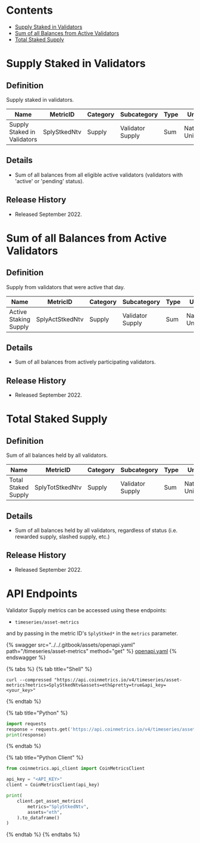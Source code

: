 # Contents

* [Supply Staked in Validators](validator-supply.md#splystkedntc)
* [Sum of all Balances from Active Validators](validator-supply.md#splyactstkedntv)
* [Total Staked Supply](validator-supply.md#splytotstkedntv)

# Supply Staked in Validators<a href="splystkedntv" id="splystkedntc"></a>

## Definition

Supply staked in validators.

| Name                        | MetricID     | Category | Subcategory      | Type | Unit         | Interval |
| --------------------------- | ------------ | -------- | ---------------- | ---- | ------------ | -------- |
| Supply Staked in Validators | SplyStkedNtv | Supply   | Validator Supply | Sum  | Native Units | 1 day    |

## Details

* Sum of all balances from all eligible active validators (validators with 'active' or 'pending' status).

## Release History

* Released September 2022.

# Sum of all Balances from Active Validators<a href="splyactstkedntv" id="splyactstkedntv"></a>

## Definition

Supply from validators that were active that day.

| Name                  | MetricID        | Category | Subcategory      | Type | Unit          | Interval |
| --------------------- | --------------- | -------- | ---------------- | ---- | ------------- | -------- |
| Active Staking Supply | SplyActStkedNtv | Supply   | Validator Supply | Sum  |  Native Units | 1 day    |

## Details

* Sum of all balances from actively participating validators.

## Release History

* Released September 2022.

# Total Staked Supply<a href="splytotstkedntv" id="splytotstkedntv"></a>

## Definition

Sum of all balances held by all validators.

| Name                | MetricID        | Category | Subcategory      | Type | Unit         | Interval |
| ------------------- | --------------- | -------- | ---------------- | ---- | ------------ | -------- |
| Total Staked Supply | SplyTotStkedNtv | Supply   | Validator Supply | Sum  | Native Units | 1 day    |

## Details

* Sum of all balances held by all validators, regardless of status (i.e. rewarded supply, slashed supply, etc.)

## Release History

* Released September 2022.



# API Endpoints

Validator Supply metrics can be accessed using these endpoints:

* `timeseries/asset-metrics`

and by passing in the metric ID's `SplyStked*` in the `metrics` parameter.

{% swagger src="../../.gitbook/assets/openapi.yaml" path="/timeseries/asset-metrics" method="get" %}
[openapi.yaml](../../.gitbook/assets/openapi.yaml)
{% endswagger %}

{% tabs %}
{% tab title="Shell" %}
```shell
curl --compressed "https://api.coinmetrics.io/v4/timeseries/asset-metrics?metrics=SplyStkedNtv&assets=eth&pretty=true&api_key=<your_key>"
```
{% endtab %}

{% tab title="Python" %}
```python
import requests
response = requests.get('https://api.coinmetrics.io/v4/timeseries/asset-metrics?metrics=SplyStkedNtv&assets=eth&pretty=true&api_key=<your_key>').json()
print(response)
```
{% endtab %}

{% tab title="Python Client" %}
```python
from coinmetrics.api_client import CoinMetricsClient

api_key = "<API_KEY>"
client = CoinMetricsClient(api_key)

print(
    client.get_asset_metrics(
        metrics="SplyStkedNtv", 
        assets="eth",
    ).to_dataframe()
)
```
{% endtab %}
{% endtabs %}
